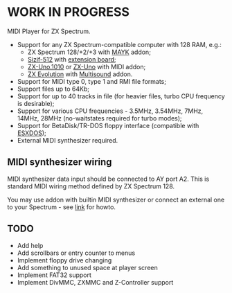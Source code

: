 # WORK IN PROGRESS
MIDI Player for ZX Spectrum.
* Support for any ZX Spectrum-compatible computer with 128 RAM, e.g.:
    - ZX Spectrum 128/+2/+3 with [MAYK](https://github.com/konkotgit/MAYK) addon;
    - [Sizif-512](https://github.com/UzixLS/zx-sizif-512) with [extension board](https://github.com/UzixLS/zx-sizif-512-ext);
    - [ZX-Uno.1010](https://github.com/UzixLS/zxuno1010-board) or [ZX-Uno](https://zxuno.speccy.org/index_e.shtml) with MIDI addon;
    - [ZX Evolution](http://nedopc.com/zxevo/zxevo.php) with [Multisound](https://github.com/UzixLS/zx-multisound) addon.
* Support for MIDI type 0, type 1 and RMI file formats;
* Support files up to 64Kb;
* Support for up to 40 tracks in file (for heavier files, turbo CPU frequency is desirable);
* Support for various CPU frequencies - 3.5MHz, 3.54MHz, 7MHz, 14MHz, 28MHz (no-waitstates required for turbo modes);
* Support for BetaDisk/TR-DOS floppy interface (compatible with [ESXDOS](http://www.esxdos.org/index.html));
* External MIDI synthesizer required.

## MIDI synthesizer wiring
MIDI synthesizer data input should be connected to AY port A2.
This is standard MIDI wiring method defined by ZX Spectrum 128.

You may use addon with builtin MIDI synthesizer or connect an external one to your Spectrum - see [link](https://www.benophetinternet.nl/hobby/vanmezelf/ZX_Spectrum_Midi_Out.pdf) for howto.

## TODO
- Add help
- Add scrollbars or entry counter to menus
- Implement floppy drive changing
- Add something to unused space at player screen
- Implement FAT32 support
- Implement DivMMC, ZXMMC and Z-Controller support
